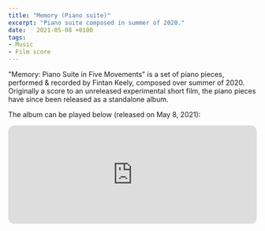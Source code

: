 ```yaml
---
title: "Memory (Piano suite)"
excerpt: "Piano suite composed in summer of 2020."
date:   2021-05-08 +0100
tags:
- Music
- Film score
---
```


"Memory: Piano Suite in Five Movements" is a set of piano pieces, performed & recorded by Fintan Keely, composed over summer of 2020. Originally a score to an unreleased experimental short film, the piano pieces have since been released as a standalone album.

The album can be played below (released on May 8, 2021):

<iframe style="border-radius:12px" src="https://open.spotify.com/embed/album/7I5ZKmTZjhNKYsCUjvZw9u?utm_source=generator" width="100%" height="200" frameBorder="0" allowfullscreen="" allow="encrypted-media"></iframe>